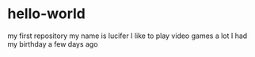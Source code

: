 # hello-world
my first repository
my name is lucifer
I like to play video games a lot
I had my birthday a few days ago
